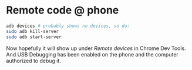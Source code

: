# Remote code @ phone

```sh
adb devices # probably shows no devices, so do:
sudo adb kill-server 
sudo adb start-server
```

Now hopefully it will show up under *Remote devices* in Chrome Dev Tools.
And USB Debugging has been enabled on the phone and the computer authorized to debug it.
